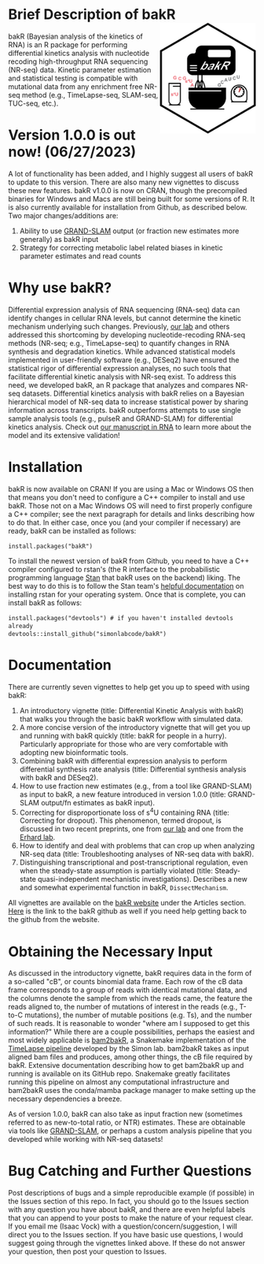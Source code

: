 # Brief Description of bakR <img src='man/figures/logo.png' align="right" height="225" />
bakR (Bayesian analysis of the kinetics of RNA) is an R package for performing differential kinetics analysis with nucleotide recoding high-throughput RNA sequencing (NR-seq) data. 
Kinetic parameter estimation and statistical testing is compatible with mutational data from any enrichment free NR-seq method (e.g., TimeLapse-seq, SLAM-seq, TUC-seq, etc.).

# Version 1.0.0 is out now! (06/27/2023)
A lot of functionality has been added, and I highly suggest all users of bakR to update to this version. There are also many new vignettes to discuss these new features. bakR v1.0.0 is now on CRAN, though the precompiled binaries for Windows and Macs are still being built for some versions of R. It is also currently available for installation from Github, as described below. Two major changes/additions are:

1. Ability to use [GRAND-SLAM](https://github.com/erhard-lab/gedi/wiki/GRAND-SLAM) output (or fraction new estimates more generally) as bakR input
2. Strategy for correcting metabolic label related biases in kinetic parameter estimates and read counts 

# Why use bakR?
Differential expression analysis of RNA sequencing (RNA-seq) data can identify changes in cellular RNA levels, but cannot determine the kinetic mechanism underlying such changes. Previously, [our lab](https://simonlab.yale.edu/research/transcriptome-dynamics/timelapse-chemistry/) and others addressed this shortcoming by developing nucleotide-recoding RNA-seq methods (NR-seq; e.g., TimeLapse-seq) to quantify changes in RNA synthesis and degradation kinetics. While advanced statistical models implemented in user-friendly software (e.g., DESeq2) have ensured the statistical rigor of differential expression analyses, no such tools that facilitate differential kinetic analysis with NR-seq exist. To address this need, we developed bakR, an R package that analyzes and compares NR-seq datasets. Differential kinetics analysis with bakR relies on a Bayesian hierarchical model of NR-seq data to increase statistical power by sharing information across transcripts. bakR outperforms attempts to use single sample analysis tools (e.g., pulseR and GRAND-SLAM) for differential kinetics analysis. Check out [our manuscript in RNA](https://rnajournal.cshlp.org/content/29/7/958.abstract) to learn more about the model and its extensive validation!

# Installation
bakR is now available on CRAN! If you are using a Mac or Windows OS then that means you don't need to configure a C++ compiler to install and use bakR. Those not on a Mac Windows OS will need to first properly configure a C++ compiler; see the next paragraph for details and links describing how to do that. In either case, once you (and your compiler if necessary) are ready, bakR can be installed as follows:

    install.packages("bakR") 

To install the newest version of bakR from Github, you need to have a C++ compiler configured to rstan's (the R interface to the probabilistic programming language [Stan](https://mc-stan.org/) that bakR uses on the backend) liking. The best way to do this is to follow the Stan team's [helpful documentation](https://github.com/stan-dev/rstan/wiki/RStan-Getting-Started) on installing rstan for your operating system. Once that is complete, you can install bakR as follows:

    install.packages("devtools") # if you haven't installed devtools already
    devtools::install_github("simonlabcode/bakR")

# Documentation
There are currently seven vignettes to help get you up to speed with using bakR:

  1. An introductory vignette (title: Differential Kinetic Analysis with bakR) that walks you through the basic bakR workflow with simulated data.
  2. A more concise version of the introductory vignette that will get you up and running with bakR quickly (title: bakR for people in a hurry). Particularly appropriate for those who are very comfortable with adopting new bioinformatic tools.
  3. Combining bakR with differential expression analysis to perform differential synthesis rate analysis (title: Differential synthesis analysis with bakR and DESeq2).
  4. How to use fraction new estimates (e.g., from a tool like GRAND-SLAM) as input to bakR, a new feature introduced in version 1.0.0 (title: GRAND-SLAM output/fn estimates as bakR input).
  5. Correcting for disproportionate loss of s<sup>4</sup>U containing RNA (title: Correcting for dropout). This phenomenon, termed dropout, is discussed in two recent preprints, one from [our lab](https://www.biorxiv.org/content/10.1101/2023.05.24.542133v1) and one from the [Erhard lab](https://www.biorxiv.org/content/10.1101/2023.04.21.537786v1.full).
  6. How to identify and deal with problems that can crop up when analyzing NR-seq data (title: Troubleshooting analyses of NR-seq data with bakR).
  7. Distinguishing transcriptional and post-transcriptional regulation, even when the steady-state assumption is partially violated (title: Steady-state quasi-independent mechanistic investigations). Describes a new and somewhat experimental function in bakR, `DissectMechanism`.
  
All vignettes are available on the [bakR website](https://simonlabcode.github.io/bakR/index.html) under the Articles section. [Here](https://github.com/simonlabcode/bakR) is the link to the bakR github as well if you need help getting back to the github from the website.

# Obtaining the Necessary Input
As discussed in the introductory vignette, bakR requires data in the form of a so-called "cB", or counts binomial data frame. Each row of the cB data frame corresponds to a group of reads with identical mutational data, and the columns denote the sample from which the reads came, the feature the reads aligned to, the number of mutations of interest in the reads (e.g., T-to-C mutations), the number of mutable positions (e.g. Ts), and the number of such reads. It is reasonable to wonder "where am I supposed to get this information?" While there are a couple possibilities, perhaps the easiest and most widely applicable is [bam2bakR](https://github.com/simonlabcode/bam2bakR), a Snakemake implementation of the [TimeLapse pipeline](https://bitbucket.org/mattsimon9/timelapse_pipeline/src/master/) developed by the Simon lab. bam2bakR takes as input aligned bam files and produces, among other things, the cB file required by bakR. Extensive documentation describing how to get bam2bakR up and running is available on its GitHub repo. Snakemake greatly facilitates running this pipeline on almost any computational infrastructure and bam2bakR uses the conda/mamba package manager to make setting up the necessary dependencies a breeze.

As of version 1.0.0, bakR can also take as input fraction new (sometimes referred to as new-to-total ratio, or NTR) estimates. These are obtainable via tools like [GRAND-SLAM](https://github.com/erhard-lab/gedi/wiki/GRAND-SLAM), or perhaps a custom analysis pipeline that you developed while working with NR-seq datasets!

# Bug Catching and Further Questions
Post descriptions of bugs and a simple reproducible example (if possible) in the Issues section of this repo. In fact, you should go to the Issues section with any question you have about bakR, and there are even helpful labels that you can append to your posts to make the nature of your request clear. If you email me (Isaac Vock) with a question/concern/suggestion, I will direct you to the Issues section. If you have basic use questions, I would suggest going through the vignettes linked above. If these do not answer your question, then post your question to Issues.

